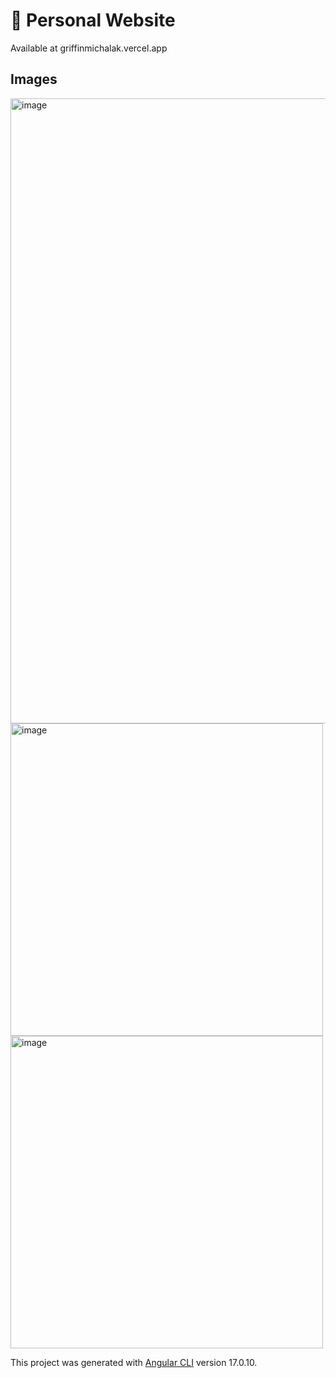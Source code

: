 # 🚀 Personal Website

Available at griffinmichalak.vercel.app

## Images
<img width="1000" alt="image" src="https://github.com/user-attachments/assets/5815482c-b370-4bee-8085-bf7a169a7514">
<img width="500" alt="image" src="https://github.com/user-attachments/assets/b40a55ce-94b2-498d-938a-91dd8375831e">
<img width="500" alt="image" src="https://github.com/user-attachments/assets/cf151a9e-79c0-4340-8bc6-ead9d1af2cc8">



This project was generated with [Angular CLI](https://github.com/angular/angular-cli) version 17.0.10.
